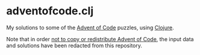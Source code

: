 # adventofcode.clj

My solutions to some of the [Advent of Code](https://adventofcode.com/) puzzles, using [Clojure](https://clojure.org/).

Note that in order [not to copy or redistribute Advent of Code](https://adventofcode.com/about#faq_copying), the input data and solutions have been redacted from this repository.
